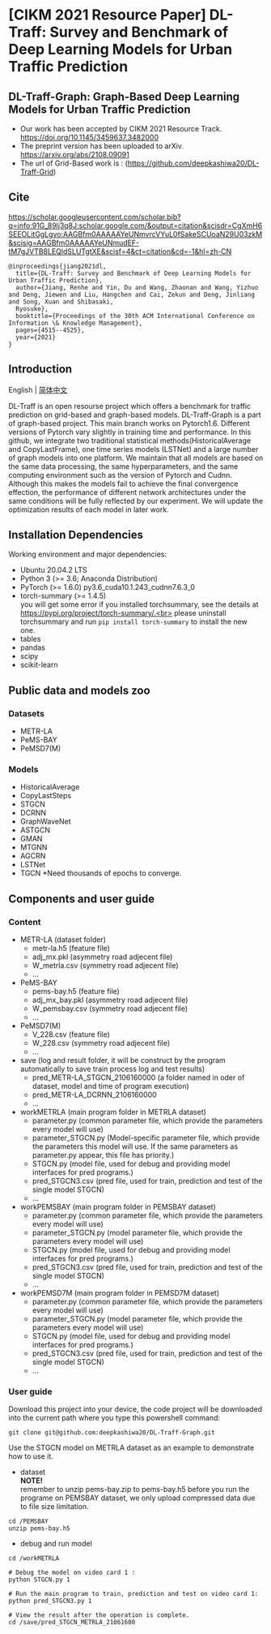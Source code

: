 # [CIKM 2021 Resource Paper] DL-Traff: Survey and Benchmark of Deep Learning Models for Urban Traffic Prediction
## DL-Traff-Graph: Graph-Based Deep Learning Models for Urban Traffic Prediction

* Our work has been accepted by CIKM 2021 Resource Track. https://doi.org/10.1145/3459637.3482000
* The preprint version has been uploaded to arXiv. https://arxiv.org/abs/2108.09091
* The url of Grid-Based work is : 
(https://github.com/deepkashiwa20/DL-Traff-Grid)

## Cite
https://scholar.googleusercontent.com/scholar.bib?q=info:91G_89lj3q8J:scholar.google.com/&output=citation&scisdr=CgXmH6SEEOLitGgLgvo:AAGBfm0AAAAAYeUNmvrcVYuL0fSakeSCUoaN29U03zkM&scisig=AAGBfm0AAAAAYeUNmudEF-tM7gJVTB8LEQldSLUTgtXE&scisf=4&ct=citation&cd=-1&hl=zh-CN
```
@inproceedings{jiang2021dl,
  title={DL-Traff: Survey and Benchmark of Deep Learning Models for Urban Traffic Prediction},
  author={Jiang, Renhe and Yin, Du and Wang, Zhaonan and Wang, Yizhuo and Deng, Jiewen and Liu, Hangchen and Cai, Zekun and Deng, Jinliang and Song, Xuan and Shibasaki,
  Ryosuke},
  booktitle={Proceedings of the 30th ACM International Conference on Information \& Knowledge Management},
  pages={4515--4525},
  year={2021}
}
```
## Introduction
English | [简体中文](README_zh-CN.md)

DL-Traff is an open resourse project which offers a benchmark for traffic prediction on grid-based and graph-based models. DL-Traff-Graph is a part of graph-based project. This main branch works on Pytorch1.6. Different versions of Pytorch vary slightly in training time and performance. In this github, we integrate two traditional statistical methods(HistoricalAverage and CopyLastFrame), one time series models (LSTNet) and a large number of graph models into one platform. We maintain that all models are based on the same data processing, the same hyperparameters, and the same computing environment such as the version of Pytorch and Cudnn. Although this makes the models fail to achieve the final convergence effection, the performance of different network architectures under the same conditions will be fully reflected by our experiment. We will update the optimization results of each model in later work.

## Installation Dependencies
Working environment and major dependencies:
* Ubuntu 20.04.2 LTS
* Python 3 (>= 3.6; Anaconda Distribution)
* PyTorch (>= 1.6.0)  py3.6_cuda10.1.243_cudnn7.6.3_0
* torch-summary (>= 1.4.5) <br> you will get some error if you installed torchsummary, see the details at https://pypi.org/project/torch-summary/.<br> please uninstall torchsummary and run ```pip install torch-summary``` to install the new one.
* tables
* pandas
* scipy
* scikit-learn

## Public data and models zoo
### Datasets
* METR-LA
* PeMS-BAY
* PeMSD7(M)

### Models
* HistoricalAverage
* CopyLastSteps
* STGCN
* DCRNN
* GraphWaveNet
* ASTGCN
* GMAN
* MTGNN
* AGCRN
* LSTNet
* TGCN *Need thousands of epochs to converge.

## Components and user guide

### Content
* METR-LA  (dataset folder)
  * metr-la.h5  (feature file)
  * adj_mx.pkl  (asymmetry road adjecent file)
  * W_metrla.csv  (symmetry road adjecent file)
  * ...
* PeMS-BAY
  * pems-bay.h5   (feature file)
  * adj_mx_bay.pkl (asymmetry road adjecent file)
  * W_pemsbay.csv  (symmetry road adjecent file)
  * ...
* PeMSD7(M)
  * V_228.csv  (feature file)
  * W_228.csv  (symmetry road adjecent file)
  * ...
* save  (log and result folder, it will be construct by the program automatically to save train process log and test results)
  * pred_METR-LA_STGCN_2106160000  (a folder named in oder of dataset, model and time of program execution)    
  * pred_METR-LA_DCRNN_2106160000
  * ...
* workMETRLA  (main program folder in METRLA dataset)
  * parameter.py  (common parameter file, which provide the parameters every model will use)
  * parameter_STGCN.py  (Model-specific parameter file, which provide the parameters this model will use. If the same parameters as parameter.py appear, this file has priority.)
  * STGCN.py  (model file, used for debug and providing model interfaces for pred programs.)
  * pred_STGCN3.csv (pred file, used for train, prediction and test of the single model STGCN)
  * ...
* workPEMSBAY  (main program folder in PEMSBAY dataset)
  * parameter.py  (common parameter file, which provide the parameters every model will use)
  * parameter_STGCN.py  (model parameter file, which provide the parameters every model will use)
  * STGCN.py  (model file, used for debug and providing model interfaces for pred programs.)
  * pred_STGCN3.csv (pred file, used for train, prediction and test of the single model STGCN)
  * ...
* workPEMSD7M  (main program folder in PEMSD7M dataset)
  * parameter.py  (common parameter file, which provide the parameters every model will use)
  * parameter_STGCN.py  (model parameter file, which provide the parameters every model will use)
  * STGCN.py  (model file, used for debug and providing model interfaces for pred programs.)
  * pred_STGCN3.csv (pred file, used for train, prediction and test of the single model STGCN)
  * ...
### User guide
Download this project into your device, the code project will be downloaded into the current path where you type this powershell command:
```
git clone git@github.com:deepkashiwa20/DL-Traff-Graph.git
```

Use the STGCN model on METRLA dataset as an example to demonstrate how to use it. 
* dataset 
<br>**NOTE!** <br> remember to unzip pems-bay.zip to pems-bay.h5 before you run the programe on PEMSBAY dataset, we only upload compressed data due to file size limitation.
```
cd /PEMSBAY
unzip pems-bay.h5
```

* debug and run model
```
cd /workMETRLA

# Debug the model on video card 1 :
python STGCN.py 1

# Run the main program to train, prediction and test on video card 1:
python pred_STGCN3.py 1

# View the result after the operation is complete.
cd /save/pred_STGCN_METRLA_21061600

```



